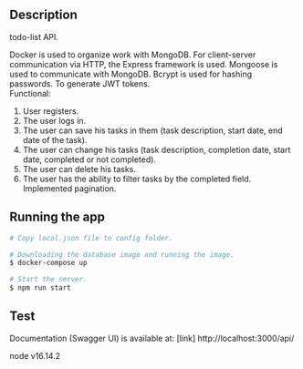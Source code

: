 ## Description

todo-list API.

Docker is used to organize work with MongoDB. For client-server communication via HTTP, the Express framework is used. Mongoose is used to communicate with MongoDB. Bcrypt is used for hashing passwords. To generate JWT tokens.  
Functional:

1. User registers.
2. The user logs in.
3. The user can save his tasks in them (task description, start date, end date of the task).
4. The user can change his tasks (task description, completion date, start date, completed or not completed).
5. The user can delete his tasks.
6. The user has the ability to filter tasks by the completed field. Implemented pagination.

## Running the app

```bash
# Copy local.json file to config folder.

# Downloading the database image and running the image.
$ docker-compose up

# Start the server.
$ npm run start


```

## Test

Documentation (Swagger UI) is available at: [link] http://localhost:3000/api/

node v16.14.2
